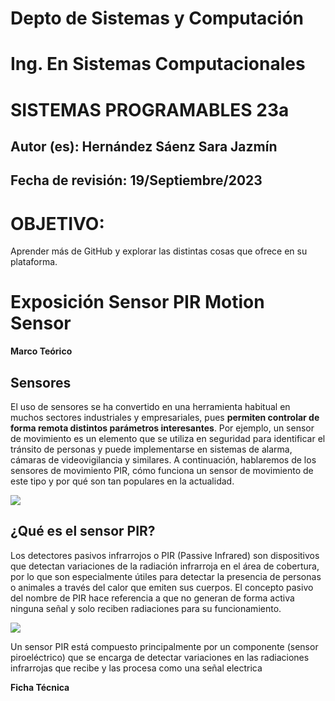 # Depto de Sistemas y Computación
# Ing. En Sistemas Computacionales
# SISTEMAS PROGRAMABLES 23a

## Autor (es): Hernández Sáenz Sara Jazmín
## Fecha de revisión: 19/Septiembre/2023

# OBJETIVO:
Aprender más de GitHub y explorar las distintas cosas que ofrece en su plataforma.


# Exposición Sensor PIR Motion Sensor

**Marco Teórico**
## Sensores
El uso de sensores se ha convertido en una herramienta habitual en muchos sectores industriales y empresariales, pues **permiten controlar de forma remota distintos parámetros interesantes**. Por ejemplo, un sensor de movimiento es un elemento que se utiliza en seguridad para identificar el tránsito de personas y puede implementarse en sistemas de alarma, cámaras de videovigilancia y similares. A continuación, hablaremos de los sensores de movimiento PIR, cómo funciona un sensor de movimiento de este tipo y por qué son tan populares en la actualidad.

![]([https://www.puntoflotante.net/SENSOR-HC-SR501-1000-M.jpg](https://prototipadolab.com/wp-content/uploads/2018/05/sensores.jpg))

## ¿Qué es el sensor PIR?
Los detectores pasivos infrarrojos o PIR (Passive Infrared) son dispositivos que detectan variaciones de la radiación infrarroja en el área de cobertura, por lo que son especialmente útiles para detectar la presencia de personas o animales a través del calor que emiten sus cuerpos. El concepto pasivo del nombre de PIR hace referencia a que no generan de forma activa ninguna señal y solo reciben radiaciones para su funcionamiento.

![](https://www.puntoflotante.net/SENSOR-HC-SR501-1000-M.jpg)

Un sensor PIR está compuesto principalmente por un componente (sensor piroeléctrico) que se encarga de detectar variaciones en las radiaciones infrarrojas que recibe y las procesa como una señal electrica

**Ficha Técnica**
